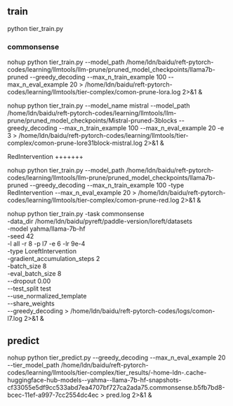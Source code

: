 
## train
python tier_train.py


### commonsense 
nohup python tier_train.py --model_path /home/ldn/baidu/reft-pytorch-codes/learning/llmtools/llm-prune/pruned_model_checkpoints/llama7b-pruned --greedy_decoding --max_n_train_example 100 --max_n_eval_example 20  > /home/ldn/baidu/reft-pytorch-codes/learning/llmtools/tier-complex/comon-prune-lora.log 2>&1 &












nohup python tier_train.py --model_name mistral --model_path /home/ldn/baidu/reft-pytorch-codes/learning/llmtools/llm-prune/pruned_model_checkpoints/Mistral-pruned-3blocks --greedy_decoding --max_n_train_example 100 --max_n_eval_example 20 -e 3  > /home/ldn/baidu/reft-pytorch-codes/learning/llmtools/tier-complex/comon-prune-lore31block-mistral.log 2>&1 &

RedIntervention +++++++

nohup python tier_train.py --model_path /home/ldn/baidu/reft-pytorch-codes/learning/llmtools/llm-prune/pruned_model_checkpoints/llama7b-pruned --greedy_decoding --max_n_train_example 100 -type RedIntervention --max_n_eval_example 20  > /home/ldn/baidu/reft-pytorch-codes/learning/llmtools/tier-complex/comon-prune-red.log 2>&1 &

nohup python tier_train.py -task commonsense \
-data_dir /home/ldn/baidu/pyreft/paddle-version/loreft/datasets \
-model yahma/llama-7b-hf \
-seed 42 \
-l all -r 8 -p l7 -e 6 -lr 9e-4 \
-type LoreftIntervention \
-gradient_accumulation_steps 2 \
-batch_size 8 \
-eval_batch_size 8 \
--dropout 0.00 \
--test_split test \
--use_normalized_template \
--share_weights \
--greedy_decoding > /home/ldn/baidu/reft-pytorch-codes/logs/comon-l7.log 2>&1 &


## predict
nohup python tier_predict.py --greedy_decoding --max_n_eval_example 20 --tier_model_path /home/ldn/baidu/reft-pytorch-codes/learning/llmtools/tier-complex/tier_results/-home-ldn-.cache-huggingface-hub-models--yahma--llama-7b-hf-snapshots-cf33055e5df9cc533abd7ea4707bf727ca2ada75.commonsense.b5fb7bd8-bcec-11ef-a997-7cc2554dc4ec > pred.log 2>&1 &



